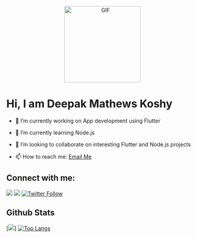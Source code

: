 <p align="center"><img align="center" alt="GIF" height="200px" src="https://media.giphy.com/media/du3J3cXyzhj75IOgvA/giphy.gif" /></p>

# Hi, I am Deepak Mathews Koshy

- 🔭 I’m currently working on App development using Flutter

- 🌱 I’m currently learning Node.js

- 👯 I’m looking to collaborate on interesting Flutter and Node.js projects

- 📫 How to reach me: <a href="mailto:deepakmkoshy@gmail.com">Email Me</a>

## Connect with me:

[![](https://img.shields.io/badge/.-LinkedIn-Blue?style=for-the-badge&logo=linkedin&color=0e76a8)](https://www.linkedin.com/in/deepakmkoshy/)
[![](https://img.shields.io/badge/@deepakmkoshy-Instagram-Blue?style=for-the-badge&logo=instagram&color=DD2A7B)](https://www.instagram.com/deepakmkoshy/)
[![Twitter Follow](https://img.shields.io/twitter/follow/DeepakKoshy301?color=08a0e9&logo=twitter&style=for-the-badge)](https://twitter.com/DeepakKoshy301)

## Github Stats
[![](https://github-readme-stats.vercel.app/api?username=deepakmkoshy&&show_icons=true&title_color=ffffff&icon_color=bb2acf&text_color=daf7dc&bg_color=151515)]
[![Top Langs](https://github-readme-stats.vercel.app/api/top-langs/?username=deepakmkoshy&&show_icons=true&title_color=ffffff&icon_color=bb2acf&text_color=daf7dc&bg_color=151515)](https://github.com/deepakmkoshy)
<!--
**deepakmkoshy/deepakmkoshy** is a ✨ _special_ ✨ repository because its `README.md` (this file) appears on your GitHub profile.

Here are some ideas to get you started:

- 🔭 I’m currently working on ...
- 🌱 I’m currently learning ...
- 👯 I’m looking to collaborate on ...
- 🤔 I’m looking for help with ...
- 💬 Ask me about ...
- 📫 How to reach me: ...
- 😄 Pronouns: ...
- ⚡ Fun fact: ...
-->
